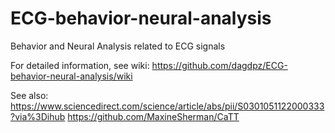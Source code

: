 # ECG-behavior-neural-analysis
Behavior and Neural Analysis related to ECG signals

For detailed information, see wiki: https://github.com/dagdpz/ECG-behavior-neural-analysis/wiki

See also: https://www.sciencedirect.com/science/article/abs/pii/S0301051122000333?via%3Dihub
https://github.com/MaxineSherman/CaTT

